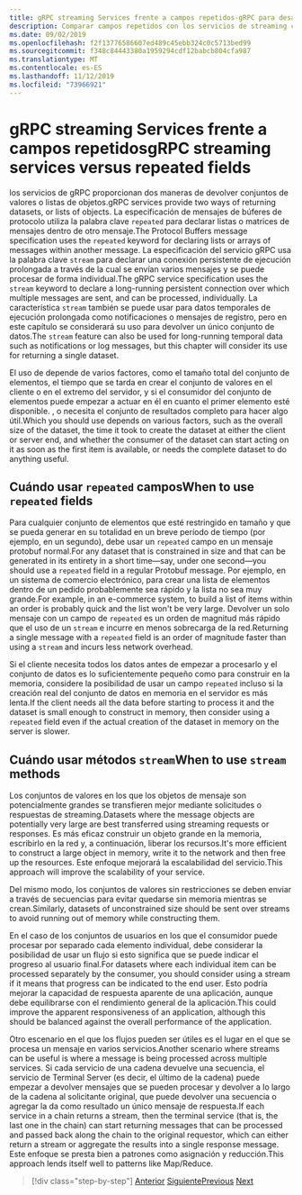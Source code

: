 ```yaml
---
title: gRPC streaming Services frente a campos repetidos-gRPC para desarrolladores de WCF
description: Comparar campos repetidos con los servicios de streaming como formas de pasar colecciones de datos con gRPC.
ms.date: 09/02/2019
ms.openlocfilehash: f2f13776586607ed489c45ebb324c0c5713bed99
ms.sourcegitcommit: f348c84443380a1959294cdf12babcb804cfa987
ms.translationtype: MT
ms.contentlocale: es-ES
ms.lasthandoff: 11/12/2019
ms.locfileid: "73966921"
---
```

# <a name="grpc-streaming-services-versus-repeated-fields"></a><span data-ttu-id="e8f33-103">gRPC streaming Services frente a campos repetidos</span><span class="sxs-lookup"><span data-stu-id="e8f33-103">gRPC streaming services versus repeated fields</span></span>

<span data-ttu-id="e8f33-104">los servicios de gRPC proporcionan dos maneras de devolver conjuntos de valores o listas de objetos.</span><span class="sxs-lookup"><span data-stu-id="e8f33-104">gRPC services provide two ways of returning datasets, or lists of objects.</span></span> <span data-ttu-id="e8f33-105">La especificación de mensajes de búferes de protocolo utiliza la palabra clave `repeated` para declarar listas o matrices de mensajes dentro de otro mensaje.</span><span class="sxs-lookup"><span data-stu-id="e8f33-105">The Protocol Buffers message specification uses the `repeated` keyword for declaring lists or arrays of messages within another message.</span></span> <span data-ttu-id="e8f33-106">La especificación del servicio gRPC usa la palabra clave `stream` para declarar una conexión persistente de ejecución prolongada a través de la cual se envían varios mensajes y se puede procesar de forma individual.</span><span class="sxs-lookup"><span data-stu-id="e8f33-106">The gRPC service specification uses the `stream` keyword to declare a long-running persistent connection over which multiple messages are sent, and can be processed, individually.</span></span> <span data-ttu-id="e8f33-107">La característica `stream` también se puede usar para datos temporales de ejecución prolongada como notificaciones o mensajes de registro, pero en este capítulo se considerará su uso para devolver un único conjunto de datos.</span><span class="sxs-lookup"><span data-stu-id="e8f33-107">The `stream` feature can also be used for long-running temporal data such as notifications or log messages, but this chapter will consider its use for returning a single dataset.</span></span>

<span data-ttu-id="e8f33-108">El uso de depende de varios factores, como el tamaño total del conjunto de elementos, el tiempo que se tarda en crear el conjunto de valores en el cliente o en el extremo del servidor, y si el consumidor del conjunto de elementos puede empezar a actuar en él en cuanto el primer elemento esté disponible. , o necesita el conjunto de resultados completo para hacer algo útil.</span><span class="sxs-lookup"><span data-stu-id="e8f33-108">Which you should use depends on various factors, such as the overall size of the dataset, the time it took to create the dataset at either the client or server end, and whether the consumer of the dataset can start acting on it as soon as the first item is available, or needs the complete dataset to do anything useful.</span></span>

## <a name="when-to-use-repeated-fields"></a><span data-ttu-id="e8f33-109">Cuándo usar `repeated` campos</span><span class="sxs-lookup"><span data-stu-id="e8f33-109">When to use `repeated` fields</span></span>

<span data-ttu-id="e8f33-110">Para cualquier conjunto de elementos que esté restringido en tamaño y que se pueda generar en su totalidad en un breve período de tiempo (por ejemplo, en un segundo), debe usar un `repeated` campo en un mensaje protobuf normal.</span><span class="sxs-lookup"><span data-stu-id="e8f33-110">For any dataset that is constrained in size and that can be generated in its entirety in a short time—say, under one second—you should use a `repeated` field in a regular Protobuf message.</span></span> <span data-ttu-id="e8f33-111">Por ejemplo, en un sistema de comercio electrónico, para crear una lista de elementos dentro de un pedido probablemente sea rápido y la lista no sea muy grande.</span><span class="sxs-lookup"><span data-stu-id="e8f33-111">For example, in an e-commerce system, to build a list of items within an order is probably quick and the list won't be very large.</span></span> <span data-ttu-id="e8f33-112">Devolver un solo mensaje con un campo de `repeated` es un orden de magnitud más rápido que el uso de un `stream` e incurre en menos sobrecarga de la red.</span><span class="sxs-lookup"><span data-stu-id="e8f33-112">Returning a single message with a `repeated` field is an order of magnitude faster than using a `stream` and incurs less network overhead.</span></span>

<span data-ttu-id="e8f33-113">Si el cliente necesita todos los datos antes de empezar a procesarlo y el conjunto de datos es lo suficientemente pequeño como para construir en la memoria, considere la posibilidad de usar un campo `repeated` incluso si la creación real del conjunto de datos en memoria en el servidor es más lenta.</span><span class="sxs-lookup"><span data-stu-id="e8f33-113">If the client needs all the data before starting to process it and the dataset is small enough to construct in memory, then consider using a `repeated` field even if the actual creation of the dataset in memory on the server is slower.</span></span>

## <a name="when-to-use-stream-methods"></a><span data-ttu-id="e8f33-114">Cuándo usar métodos `stream`</span><span class="sxs-lookup"><span data-stu-id="e8f33-114">When to use `stream` methods</span></span>

<span data-ttu-id="e8f33-115">Los conjuntos de valores en los que los objetos de mensaje son potencialmente grandes se transfieren mejor mediante solicitudes o respuestas de streaming.</span><span class="sxs-lookup"><span data-stu-id="e8f33-115">Datasets where the message objects are potentially very large are best transferred using streaming requests or responses.</span></span> <span data-ttu-id="e8f33-116">Es más eficaz construir un objeto grande en la memoria, escribirlo en la red y, a continuación, liberar los recursos.</span><span class="sxs-lookup"><span data-stu-id="e8f33-116">It's more efficient to construct a large object in memory, write it to the network and then free up the resources.</span></span> <span data-ttu-id="e8f33-117">Este enfoque mejorará la escalabilidad del servicio.</span><span class="sxs-lookup"><span data-stu-id="e8f33-117">This approach will improve the scalability of your service.</span></span>

<span data-ttu-id="e8f33-118">Del mismo modo, los conjuntos de valores sin restricciones se deben enviar a través de secuencias para evitar quedarse sin memoria mientras se crean.</span><span class="sxs-lookup"><span data-stu-id="e8f33-118">Similarly, datasets of unconstrained size should be sent over streams to avoid running out of memory while constructing them.</span></span>

<span data-ttu-id="e8f33-119">En el caso de los conjuntos de usuarios en los que el consumidor puede procesar por separado cada elemento individual, debe considerar la posibilidad de usar un flujo si esto significa que se puede indicar el progreso al usuario final.</span><span class="sxs-lookup"><span data-stu-id="e8f33-119">For datasets where each individual item can be processed separately by the consumer, you should consider using a stream if it means that progress can be indicated to the end user.</span></span> <span data-ttu-id="e8f33-120">Esto podría mejorar la capacidad de respuesta aparente de una aplicación, aunque debe equilibrarse con el rendimiento general de la aplicación.</span><span class="sxs-lookup"><span data-stu-id="e8f33-120">This could improve the apparent responsiveness of an application, although this should be balanced against the overall performance of the application.</span></span>

<span data-ttu-id="e8f33-121">Otro escenario en el que los flujos pueden ser útiles es el lugar en el que se procesa un mensaje en varios servicios.</span><span class="sxs-lookup"><span data-stu-id="e8f33-121">Another scenario where streams can be useful is where a message is being processed across multiple services.</span></span> <span data-ttu-id="e8f33-122">Si cada servicio de una cadena devuelve una secuencia, el servicio de Terminal Server (es decir, el último de la cadena) puede empezar a devolver mensajes que se pueden procesar y devolver a lo largo de la cadena al solicitante original, que puede devolver una secuencia o agregar la da como resultado un único mensaje de respuesta.</span><span class="sxs-lookup"><span data-stu-id="e8f33-122">If each service in a chain returns a stream, then the terminal service (that is, the last one in the chain) can start returning messages that can be processed and passed back along the chain to the original requestor, which can either return a stream or aggregate the results into a single response message.</span></span> <span data-ttu-id="e8f33-123">Este enfoque se presta bien a patrones como asignación y reducción.</span><span class="sxs-lookup"><span data-stu-id="e8f33-123">This approach lends itself well to patterns like Map/Reduce.</span></span>

>[!div class="step-by-step"]
><span data-ttu-id="e8f33-124">[Anterior](migrate-duplex-services.md)
>[Siguiente](client-libraries.md)</span><span class="sxs-lookup"><span data-stu-id="e8f33-124">[Previous](migrate-duplex-services.md)
[Next](client-libraries.md)</span></span>

